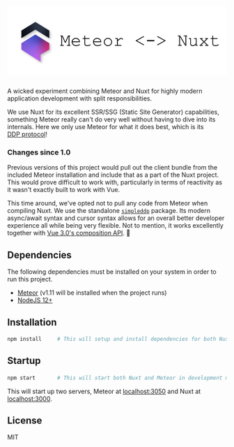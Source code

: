 # ![Meteor-Nuxt](.github/assets/logo-alt.png)
A wicked experiment combining Meteor and Nuxt for highly modern application development with split responsibilities.

We use Nuxt for its excellent SSR/SSG (Static Site Generator) capabilities, something Meteor really can't do very well
without having to dive into its internals. Here we only use Meteor for what it does best, which is its  
[DDP protocol](https://github.com/meteor/meteor/blob/devel/packages/ddp/DDP.md)!

### Changes since 1.0
Previous versions of this project would pull out the client bundle from the included Meteor installation and include
that as a part of the Nuxt project. This would prove difficult to work with, particularly in terms of reactivity
as it wasn't exactly built to work with Vue.

This time around, we've opted not to pull any code from Meteor when compiling Nuxt. We use the standalone 
[`simpleddp`](https://github.com/Gregivy/simpleddp) package. Its modern async/await syntax and cursor syntax allows for
an overall better developer experience all while being very flexible. Not to mention, it works excellently together
with [Vue 3.0's composition API](https://composition-api.vuejs.org/). 🙏 

## Dependencies
The following dependencies must be installed on your system in order to run this project.
- [Meteor](https://www.meteor.com/install) (v1.11 will be installed when the project runs)
- [NodeJS 12+](https://nodejs.org/en/)


## Installation
```bash
npm install     # This will setup and install dependencies for both Nuxt and Meteor 
```

## Startup
```bash
npm start       # This will start both Nuxt and Meteor in development mode
```
This will start up two servers, Meteor at [localhost:3050](http://localhost:3050) and Nuxt at
[localhost:3000](http://localhost:3000).

## License
MIT